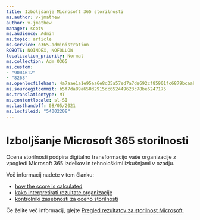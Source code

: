 ```yaml
---
title: Izboljšanje Microsoft 365 storilnosti
ms.author: v-jmathew
author: v-jmathew
manager: scotv
ms.audience: Admin
ms.topic: article
ms.service: o365-administration
ROBOTS: NOINDEX, NOFOLLOW
localization_priority: Normal
ms.collection: Adm_O365
ms.custom:
- "9004612"
- "8268"
ms.openlocfilehash: 4a7aae1a1e95aa6e8d35a57ed7a7de692cf85901fc6879bcaa8dade37456eba3
ms.sourcegitcommit: b5f7da89a650d2915dc652449623c78be6247175
ms.translationtype: MT
ms.contentlocale: sl-SI
ms.lasthandoff: 08/05/2021
ms.locfileid: "54002208"
---
```

# <a name="help-improve-microsoft-365-productivity"></a>Izboljšanje Microsoft 365 storilnosti

Ocena storilnosti podpira digitalno transformacijo vaše organizacije z vpogledi Microsoft 365 izdelkov in tehnološkimi izkušnjami v ozadju.

Več informacij nadete v tem članku:

- [how the score is calculated](https://docs.microsoft.com/microsoft-365/admin/productivity/productivity-score)
- [kako interpretirati rezultate organizacije](https://docs.microsoft.com/microsoft-365/admin/productivity/productivity-score)
- [kontrolniki zasebnosti za oceno storilnosti](https://docs.microsoft.com/microsoft-365/admin/productivity/privacy)

Če želite več informacij, glejte [Pregled rezultatov za storilnost Microsoft](https://docs.microsoft.com/microsoft-365/admin/productivity/productivity-score).
